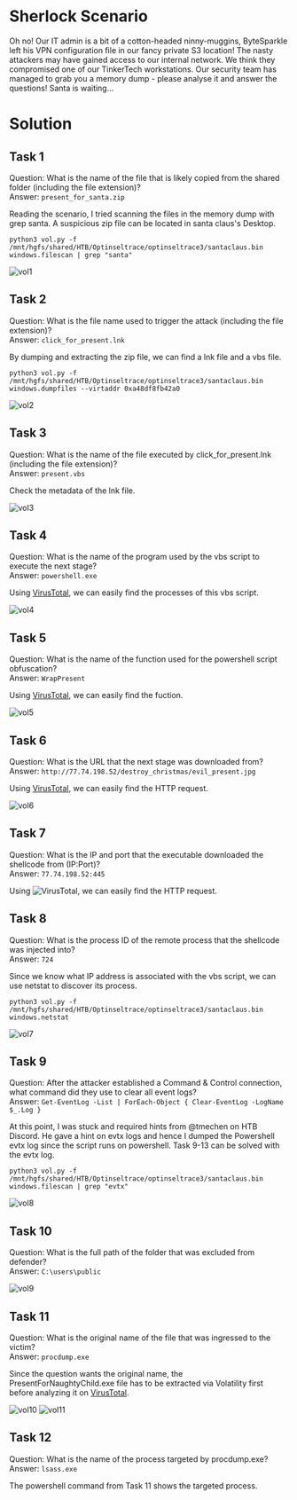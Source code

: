 # Sherlock Scenario
Oh no! Our IT admin is a bit of a cotton-headed ninny-muggins, ByteSparkle left his VPN configuration file in our fancy private S3 location! The nasty attackers may have gained access to our internal network. We think they compromised one of our TinkerTech workstations. Our security team has managed to grab you a memory dump - please analyse it and answer the questions! Santa is waiting…

# Solution
## Task 1 
Question: What is the name of the file that is likely copied from the shared folder (including the file extension)?
<br>Answer: `present_for_santa.zip`

Reading the scenario, I tried scanning the files in the memory dump with grep santa. A suspicious zip file can be located in santa claus's Desktop.
```
python3 vol.py -f /mnt/hgfs/shared/HTB/Optinseltrace/optinseltrace3/santaclaus.bin windows.filescan | grep "santa"
```

![vol1](https://github.com/warlocksmurf/HTB-writeups/assets/121353711/c23ab528-f609-4a33-823f-b068b74895cb)

## Task 2 
Question: What is the file name used to trigger the attack (including the file extension)?
<br>Answer: `click_for_present.lnk`

By dumping and extracting the zip file, we can find a lnk file and a vbs file.
```
python3 vol.py -f /mnt/hgfs/shared/HTB/Optinseltrace/optinseltrace3/santaclaus.bin windows.dumpfiles --virtaddr 0xa48df8fb42a0
```

![vol2](https://github.com/warlocksmurf/HTB-writeups/assets/121353711/f9a3dade-1ca9-4092-b706-704adb4c1f3c)

## Task 3 
Question: What is the name of the file executed by click_for_present.lnk (including the file extension)?
<br>Answer: `present.vbs`

Check the metadata of the lnk file.

![vol3](https://github.com/warlocksmurf/HTB-writeups/assets/121353711/29d8688d-8c0b-4b84-99e0-d17812179f3d)

## Task 4 
Question: What is the name of the program used by the vbs script to execute the next stage?
<br>Answer: `powershell.exe`

Using [VirusTotal](https://www.virustotal.com/gui/file/78ba1ea3ac992391010f23b346eedee69c383bc3fd2d3a125ede6cba3ce77243/behavior), we can easily find the processes of this vbs script.

![vol4](https://github.com/warlocksmurf/HTB-writeups/assets/121353711/5586e600-cbf8-4606-b503-0955c8de4e92)

## Task 5 
Question: What is the name of the function used for the powershell script obfuscation?
<br>Answer: `WrapPresent`

Using [VirusTotal](https://www.virustotal.com/gui/file/78ba1ea3ac992391010f23b346eedee69c383bc3fd2d3a125ede6cba3ce77243/behavior), we can easily find the fuction.

![vol5](https://github.com/warlocksmurf/HTB-writeups/assets/121353711/0610eae6-e86d-47c9-a0a4-411b3f1ac6fa)

## Task 6
Question: What is the URL that the next stage was downloaded from?
<br>Answer: `http://77.74.198.52/destroy_christmas/evil_present.jpg`

Using [VirusTotal](https://www.virustotal.com/gui/file/78ba1ea3ac992391010f23b346eedee69c383bc3fd2d3a125ede6cba3ce77243/behavior), we can easily find the HTTP request.

![vol6](https://github.com/warlocksmurf/HTB-writeups/assets/121353711/f49a2de7-c866-4a44-876e-624b6b728044)

## Task 7
Question: What is the IP and port that the executable downloaded the shellcode from (IP:Port)?
<br>Answer: `77.74.198.52:445`

Using ![VirusTotal](https://github.com/warlocksmurf/HTB-writeups/assets/121353711/8e2a183f-c28b-4222-8066-d4ef975877a5), we can easily find the HTTP request.

## Task 8
Question: What is the process ID of the remote process that the shellcode was injected into?
<br>Answer: `724`

Since we know what IP address is associated with the vbs script, we can use netstat to discover its process.
```
python3 vol.py -f /mnt/hgfs/shared/HTB/Optinseltrace/optinseltrace3/santaclaus.bin windows.netstat
```

![vol7](https://github.com/warlocksmurf/HTB-writeups/assets/121353711/6a6915aa-6f9f-4284-bd68-bc25dfbf837d)

## Task 9
Question: After the attacker established a Command & Control connection, what command did they use to clear all event logs?
<br>Answer: `Get-EventLog -List | ForEach-Object { Clear-EventLog -LogName $_.Log }`

At this point, I was stuck and required hints from @tmechen on HTB Discord. He gave a hint on evtx logs and hence I dumped the Powershell evtx log since the script runs on powershell.
Task 9-13 can be solved with the evtx log.

```
python3 vol.py -f /mnt/hgfs/shared/HTB/Optinseltrace/optinseltrace3/santaclaus.bin windows.filescan | grep "evtx"
```

![vol8](https://github.com/warlocksmurf/HTB-writeups/assets/121353711/997a7aae-f953-400f-83d4-34f0e8c104d1)

## Task 10
Question: What is the full path of the folder that was excluded from defender?
<br>Answer: `C:\users\public`

![vol9](https://github.com/warlocksmurf/HTB-writeups/assets/121353711/3f393955-7268-4542-ad79-7e5aed5cdce5)

## Task 11
Question: What is the original name of the file that was ingressed to the victim?
<br>Answer: `procdump.exe`

Since the question wants the original name, the PresentForNaughtyChild.exe file has to be extracted via Volatility first before analyzing it on [VirusTotal](https://www.virustotal.com/gui/file/337c24c2e6016a9bdca30f2820df9c1dae7b827ad73c93a14e1dc78906b63890).

![vol10](https://github.com/warlocksmurf/HTB-writeups/assets/121353711/668649dc-da33-4e1c-8e4c-55d5d88b677f)
![vol11](https://github.com/warlocksmurf/HTB-writeups/assets/121353711/2ff6fc76-efc0-4414-9182-336c8408e026)

## Task 12
Question: What is the name of the process targeted by procdump.exe?
<br>Answer: `lsass.exe`

The powershell command from Task 11 shows the targeted process.
